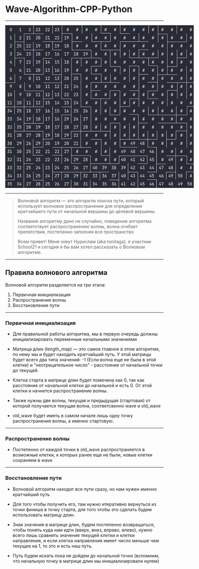 # Wave-Algorithm-CPP-Python

---

<p align="center">
<img src="misc/images/path.gif" alt="Wave-Algorithm-CPP-Python" style="width: 45vw; min-width: 600px;" />
</p>

---

> Волновой алгоритм — это алгоритм поиска пути, который использует волновое распространение для определения кратчайшего пути от начальной вершины до целевой вершины.
> 
> Название алгоритму дано не случайно, поведение алгоритма соответствует распространению волны, волна огибает препятствия, постепенно заполняя все пространство
> 
> Всем привет! Меня зовут Нурислам (aka tonitaga), я участник School21 и сегодня я бы вам хотел рассказать о Волновом алгоритме.

---

## Правила волнового алгоритма

Волновой алгоритм разделяется на три этапа:

1) Первичная инициализация
2) Распространение волны
3) Восстановление пути

---

### Первичная инициализация

* Для правильной работы алгоритма, мы в первую очередь должны инициализировать переменные начальными значениями

* Матрица длин (length_map) — это самое главное в этом алгоритме, по нему мы и будет находить кратчайший путь. У этой матрицы будет всего два типа значений: -1 (Если волна еще не была в этой клетке) и "неотрицательное число" - расстояние от начальной точки до текущей.
* Клетка старта в матрице длин будет помечена как 0, так как расстояние от начальной клетки до начальной и есть 0. От этой клетки и начнется распространение волны.
* Также нужны две волны, текущая и предыдущая (стартовая) от которой получается текущая волна, соответсвенно wave и old_wave
* old_wave будет иметь в самом начале лишь одну точку распространения волны, а именно стартовую.

---

### Распространение волны

* Постепенно от каждой точки в old_wave распространяется в возможные клетки, к которых ранее еще не были, новые клетки сохраняем в wave

---

### Восстановление пути

* Волновой алгоритм находит все пути сразу, но нам нужен именно кратчайший путь

* Для того чтобы получить его, там нужно итеративно вернуться из точки финиша в точку старта, для того чтобы это сделать будем использовать матрицу длин.

* Зная значения в матрице длин, будем постепенно возвращаться, чтобы понять куда нам идти (вверх, вниз, вправо, влево), нужно всего лишь сравнить значение текущей клетки и клетки направления, и если клетка направления имеет число меньше чем текущее на 1, то это и есть наш путь.

* Путь будем искать пока не дойдем до начальной точки (вспомним, что начальную точку в матрице длин мы инициализировали нулем)

  

